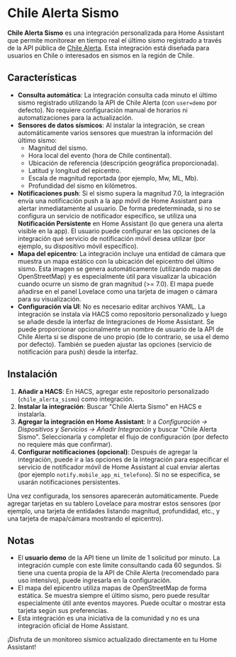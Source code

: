 # Chile Alerta Sismo

**Chile Alerta Sismo** es una integración personalizada para Home Assistant que permite monitorear en tiempo real el último sismo registrado a través de la API pública de [Chile Alerta](https://github.com/TBMSP/Chile-Alerta-API). Esta integración está diseñada para usuarios en Chile o interesados en sismos en la región de Chile.

## Características
- **Consulta automática**: La integración consulta cada minuto el último sismo registrado utilizando la API de Chile Alerta (con `user=demo` por defecto). No requiere configuración manual de horarios ni automatizaciones para la actualización.
- **Sensores de datos sísmicos**: Al instalar la integración, se crean automáticamente varios sensores que muestran la información del último sismo:
  - Magnitud del sismo.
  - Hora local del evento (hora de Chile continental).
  - Ubicación de referencia (descripción geográfica proporcionada).
  - Latitud y longitud del epicentro.
  - Escala de magnitud reportada (por ejemplo, Mw, ML, Mb).
  - Profundidad del sismo en kilómetros.
- **Notificaciones push**: Si el sismo supera la magnitud 7.0, la integración envía una notificación push a la app móvil de Home Assistant para alertar inmediatamente al usuario. De forma predeterminada, si no se configura un servicio de notificador específico, se utiliza una **Notificación Persistente** en Home Assistant (lo que genera una alerta visible en la app). El usuario puede configurar en las opciones de la integración qué servicio de notificación móvil desea utilizar (por ejemplo, su dispositivo móvil específico).
- **Mapa del epicentro**: La integración incluye una entidad de cámara que muestra un mapa estático con la ubicación del epicentro del último sismo. Esta imagen se genera automáticamente (utilizando mapas de OpenStreetMap) y es especialmente útil para visualizar la ubicación cuando ocurre un sismo de gran magnitud (>= 7.0). El mapa puede añadirse en el panel Lovelace como una tarjeta de imagen o cámara para su visualización.
- **Configuración vía UI**: No es necesario editar archivos YAML. La integración se instala vía HACS como repositorio personalizado y luego se añade desde la interfaz de Integraciones de Home Assistant. Se puede proporcionar opcionalmente un nombre de usuario de la API de Chile Alerta si se dispone de uno propio (de lo contrario, se usa el demo por defecto). También se pueden ajustar las opciones (servicio de notificación para push) desde la interfaz.

## Instalación
1. **Añadir a HACS**: En HACS, agregar este repositorio personalizado (`chile_alerta_sismo`) como integración.
2. **Instalar la integración**: Buscar "Chile Alerta Sismo" en HACS e instalarla.
3. **Agregar la integración en Home Assistant**: Ir a *Configuración -> Dispositivos y Servicios -> Añadir Integración* y buscar "Chile Alerta Sismo". Seleccionarla y completar el flujo de configuración (por defecto no requiere más que confirmar).
4. **Configurar notificaciones (opcional)**: Después de agregar la integración, puede ir a las opciones de la integración para especificar el servicio de notificador móvil de Home Assistant al cual enviar alertas (por ejemplo `notify.mobile_app_mi_telefono`). Si no se especifica, se usarán notificaciones persistentes.

Una vez configurada, los sensores aparecerán automáticamente. Puede agregar tarjetas en su tablero Lovelace para mostrar estos sensores (por ejemplo, una tarjeta de entidades listando magnitud, profundidad, etc., y una tarjeta de mapa/cámara mostrando el epicentro).

## Notas
- El **usuario demo** de la API tiene un límite de 1 solicitud por minuto. La integración cumple con este límite consultando cada 60 segundos. Si tiene una cuenta propia de la API de Chile Alerta (recomendado para uso intensivo), puede ingresarla en la configuración.
- El mapa del epicentro utiliza mapas de OpenStreetMap de forma estática. Se muestra siempre el último sismo, pero puede resultar especialmente útil ante eventos mayores. Puede ocultar o mostrar esta tarjeta según sus preferencias.
- Esta integración es una iniciativa de la comunidad y no es una integración oficial de Home Assistant.

¡Disfruta de un monitoreo sísmico actualizado directamente en tu Home Assistant!
